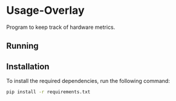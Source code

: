 # Usage-Overlay
Program to keep track of hardware metrics.

## Running

## Installation

To install the required dependencies, run the following command:

```bash
pip install -r requirements.txt
```